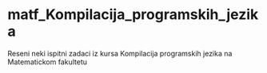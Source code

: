 # matf_Kompilacija_programskih_jezika
Reseni neki ispitni zadaci iz kursa Kompilacija programskih jezika na Matematickom fakultetu
